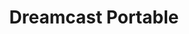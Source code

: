 ---
title: Dreamcast Portable
description: What could be better than taking your dreamcast on the go with you?
image: /assets/images/dreamcast-portable/portable-dreamcast.jpg
project: dreamcast-portable
layout: post
---